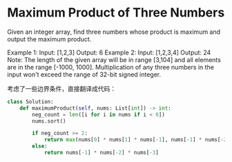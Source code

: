 # Maximum Product of Three Numbers

Given an integer array, find three numbers whose product is maximum and output the maximum product.

Example 1:
Input: [1,2,3]
Output: 6
Example 2:
Input: [1,2,3,4]
Output: 24
Note:
The length of the given array will be in range [3,104] and all elements are in the range [-1000, 1000].
Multiplication of any three numbers in the input won't exceed the range of 32-bit signed integer.

考虑了一些边界条件，直接翻译成代码：

```python
class Solution:
    def maximumProduct(self, nums: List[int]) -> int:
        neg_count = len([i for i in nums if i < 0])
        nums.sort()

        if neg_count >= 2:
            return max(nums[0] * nums[1] * nums[-1], nums[-1] * nums[-2] * nums[-3])
        else:
            return nums[-1] * nums[-2] * nums[-3]
```
